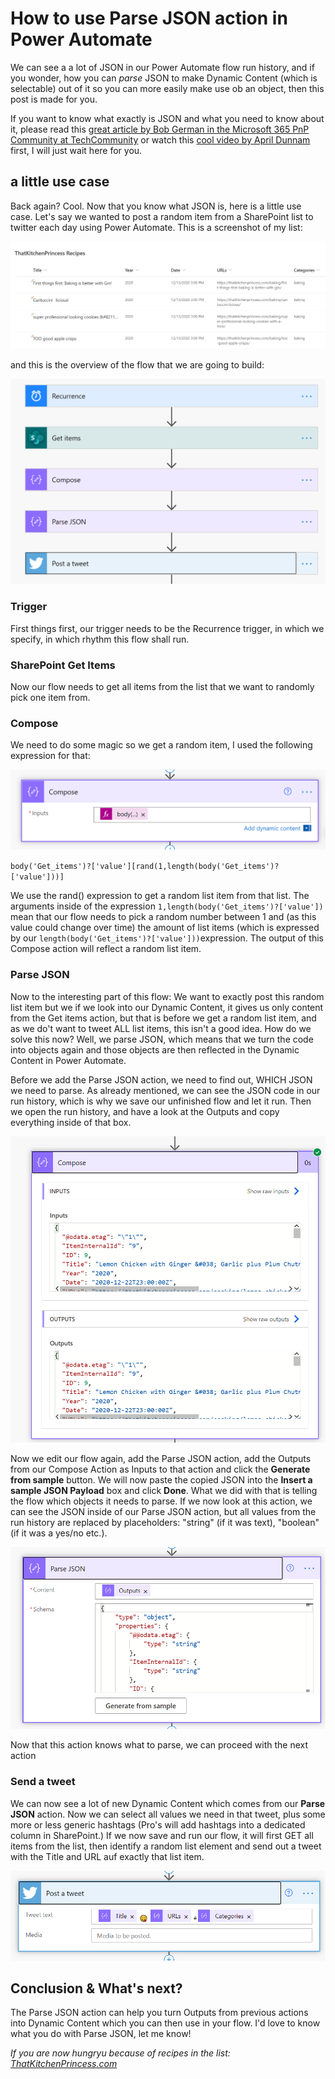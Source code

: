 # How to use Parse JSON action in Power Automate

We can see a a lot of JSON in our Power Automate flow run history, and if you wonder, how you can *parse* JSON to make Dynamic Content (which is selectable) out of it so you can more easily make use ob an object, then this post is made for you. 

If you want to know what exactly is JSON and what you need to know about it, please read this [great article by Bob German in the Microsoft 365 PnP Community at TechCommunity](https://techcommunity.microsoft.com/t5/microsoft-365-pnp-blog/introduction-to-json/ba-p/2049369 "Introduction to JSON") or watch this [cool video by April Dunnam](https://www.sharepointsiren.com/2021/02/json-intro-for-microsoft-365-people/ "JSON Intro for Microsoft 365 People") first, I will just wait here for you. 

## a little use case

Back again? Cool. Now that you know what JSON is, here is a little use case. Let's say we wanted to post a random item from a SharePoint list to twitter each day using Power Automate. This is a screenshot of my list: 

![SharePoint list](https://github.com/LuiseFreese/blog/blob/main/media/parsejson-SPList.png "ThatKitchenprincess.com blog posts")

and this is the overview of the flow that we are going to build: 

![Flow Overview](https://github.com/LuiseFreese/blog/blob/main/media/parsejson-overview-flow.png "Overview about our flow")

### Trigger

First things first, our trigger needs to be the Recurrence trigger, in which we specify, in which rhythm this flow shall run. 

### SharePoint Get Items

Now our flow needs to get all items from the list that we want to randomly pick one item from.

### Compose

We need to do some magic so we get a random item, I used the following expression for that: 

![Expression](https://github.com/LuiseFreese/blog/blob/main/media/parsejson-expression.png)

`body('Get_items')?['value'][rand(1,length(body('Get_items')?['value']))]`

We use the rand() expression to get a random list item from that list. The arguments inside of the expression `1,length(body('Get_items')?['value'])` mean that our flow needs to pick a random number between 1 and (as this value could change over time) the amount of list items (which is expressed by our `length(body('Get_items')?['value']))`expression. The output of this Compose action will reflect a random list item. 

### Parse JSON

Now to the interesting part of this flow: We want to exactly post this random list item but we if we look into our Dynamic Content, it gives us only content from the Get items action, but that is before we get a random list item, and as we do't want to tweet ALL list items, this isn't a good idea. How do we solve this now? Well, we parse JSON, which means that we turn the code into objects again and those objects are then reflected in the Dynamic Content in Power Automate. 

Before we add the Parse JSON action, we need to find out, WHICH JSON we need to parse. As already mentioned, we can see the JSON code in our run history, which is why we save our unfinished flow and let it run. Then we open the run history, and have a look at the Outputs and copy everything inside of that box. 

![Flow run history- Outputs Compose action](https://github.com/LuiseFreese/blog/blob/main/media/parsejson-history.png)

Now we edit our flow again, add the Parse JSON action, add the Outputs from our Compose Action as Inputs to that action and click the **Generate from sample** button. We will now paste the copied JSON into the **Insert a sample JSON Payload** box and click **Done**. What we did with that is telling the flow which objects it needs to parse. If we now look at this action, we can see the JSON inside of our Parse JSON action, but all values from the run history are replaced by placeholders: "string" (if it was text), "boolean" (if it was a yes/no etc.).

![Flow run history- Outputs Compose action](https://github.com/LuiseFreese/blog/blob/main/media/parsejson.png)

Now that this action knows what to parse, we can proceed with the next action

### Send a tweet

We can now see a lot of new Dynamic Content which comes from our **Parse JSON** action. Now we can select all values we need in that tweet, plus some more or less generic hashtags (Pro's will add hashtags into a dedicated column in SharePoint.) If we now save and run our flow, it will first GET all items from the list, then identify a random list element and send out a tweet with the Title and URL auf exactly that list item. 

![Flow run history- Outputs Compose action](https://github.com/LuiseFreese/blog/blob/main/media/parsejson-twitter.png)

## Conclusion & What's next?

The Parse JSON action can help you turn Outputs from previous actions into Dynamic Content which you can then use in your flow. I'd love to know what you do with Parse JSON, let me know!

*If you are now hungryu because of recipes in the list: [ThatKitchenPrincess.com](https://thatkitchenprincess.com "my food blog")*

